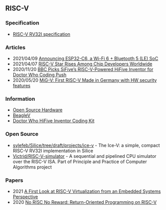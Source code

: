 ## RISC-V


### Specification
- [RISC-V RV32I specification](https://github.com/riscv/riscv-isa-manual/releases/download/Ratified-IMAFDQC/riscv-spec-20191213.pdf)


### Articles
- 2021/04/09 [Announcing ESP32-C6, a Wi-Fi 6 + Bluetooth 5 (LE) SoC](https://www.espressif.com/en/news/ESP32_C6)
- 2021/04/07 [RISC-V Star Rises Among Chip Developers Worldwide](https://spectrum.ieee.org/tech-talk/semiconductors/design/riscv-rises-among-chip-developers-worldwide.amp.htm)
- 2020/11/20 [BBC Picks SiFive’s RISC-V-Powered HiFive Inventor for Doctor Who Coding Push](https://abopen.com/news/bbc-picks-sifives-risc-v-powered-hifive-inventor-for-doctor-who-coding-push/)
- 2020/05/20 [MiG-V: First RISC-V Made in Germany with HW security features](https://www.ice.rwth-aachen.de/news/news-article/first-risc-v-made-in-germany-with-hw-security-features/)


### Information
- [Open Source Hardware](https://jaywang.info/on-open-source-hardware/)
- [BeagleV](https://beagleboard.org/beaglev)
- [Doctor Who HiFive Inventor Coding Kit](https://www.hifiveinventor.com/)


### Open Source
- [sylefeb/Silice/tree/draft/projects/ice-v](https://github.com/sylefeb/Silice/tree/draft/projects/ice-v) - The Ice-V: a simple, compact RISC-V RV32I implementation in Silice
- [Victrid/RISC-V-simulator](https://github.com/Victrid/RISC-V-simulator) - A sequential and pipelined CPU simulator over the RISC-V ISA. Part of Principle and Practice of Computer Algorithms project



### Papers
- 2021 [A First Look at RISC-V Virtualization from an Embedded Systems Perspective](https://arxiv.org/pdf/2103.14951.pdf)
- 2020 [No RISC No Reward: Return-Oriented Programming on RISC-V](https://arxiv.org/pdf/2007.14995.pdf)

